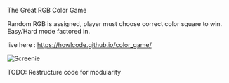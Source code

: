 
The Great RGB Color Game

Random RGB is assigned, player must choose correct color square to win. Easy/Hard mode factored in.

live here : https://howlcode.github.io/color_game/

![Screenie](https://github.com/micromanyth/color_game/raw/master/img/colorgame.jpg)

TODO: Restructure code for modularity
